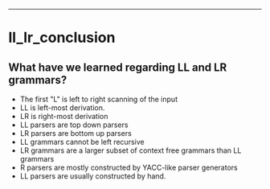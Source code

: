 ---
# ll_lr_conclusion


## What have we learned regarding LL and LR grammars?

- The first "L" is left to right scanning of the input
- LL is left-most derivation.
- LR is right-most derivation
- LL parsers are top down parsers
- LR parsers are bottom up parsers
- LL grammars cannot be left recursive
- LR grammars are a larger subset of context free grammars than LL grammars
- R parsers are mostly constructed by YACC-like parser generators
- LL parsers are usually constructed by hand.

